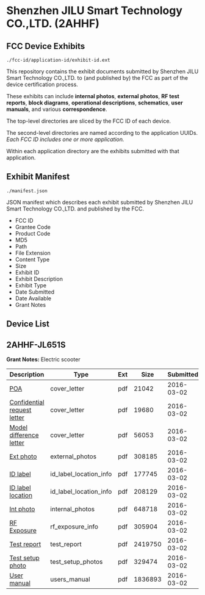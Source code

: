 # Shenzhen JILU Smart Technology CO.,LTD. (2AHHF)
## FCC Device Exhibits

```
./fcc-id/application-id/exhibit-id.ext
```

This repository contains the exhibit documents submitted by Shenzhen JILU Smart Technology CO.,LTD. to (and published by) the FCC as part of the device certification process.

These exhibits can include **internal photos**, **external photos**, **RF test reports**, **block diagrams**, **operational descriptions**, **schematics**, **user manuals**, and various **correspondence**.

The top-level directories are sliced by the FCC ID of each device.

The second-level directories are named according to the application UUIDs. *Each FCC ID includes one or more application.*

Within each application directory are the exhibits submitted with that application. 

## Exhibit Manifest

```
./manifest.json
```

JSON manifest which describes each exhibit submitted by Shenzhen JILU Smart Technology CO.,LTD. and published by the FCC.

- FCC ID
- Grantee Code
- Product Code
- MD5
- Path
- File Extension
- Content Type
- Size
- Exhibit ID
- Exhibit Description
- Exhibit Type
- Date Submitted
- Date Available
- Grant Notes

## Device List
## 2AHHF-JL651S
**Grant Notes:** Electric scooter

| Description | Type | Ext | Size | Submitted | Available |
| ----------- | ---- | --- | ---- | --------- | --------- |
| [POA](2AHHF-JL651S/24110cf9699fb2bfbd212c4b2fdb56ba/2916997.pdf) | cover_letter | pdf | 21042 | 2016-03-02 | 2016-03-02 |
| [Confidential request letter](2AHHF-JL651S/24110cf9699fb2bfbd212c4b2fdb56ba/2916998.pdf) | cover_letter | pdf | 19680 | 2016-03-02 | 2016-03-02 |
| [Model difference letter](2AHHF-JL651S/24110cf9699fb2bfbd212c4b2fdb56ba/2916999.pdf) | cover_letter | pdf | 56053 | 2016-03-02 | 2016-03-02 |
| [Ext photo](2AHHF-JL651S/24110cf9699fb2bfbd212c4b2fdb56ba/2917003.pdf) | external_photos | pdf | 308185 | 2016-03-02 | 2016-03-02 |
| [ID label](2AHHF-JL651S/24110cf9699fb2bfbd212c4b2fdb56ba/2917005.pdf) | id_label_location_info | pdf | 177745 | 2016-03-02 | 2016-03-02 |
| [ID label location](2AHHF-JL651S/24110cf9699fb2bfbd212c4b2fdb56ba/2917006.pdf) | id_label_location_info | pdf | 208129 | 2016-03-02 | 2016-03-02 |
| [Int photo](2AHHF-JL651S/24110cf9699fb2bfbd212c4b2fdb56ba/2917004.pdf) | internal_photos | pdf | 648718 | 2016-03-02 | 2016-03-02 |
| [RF Exposure](2AHHF-JL651S/24110cf9699fb2bfbd212c4b2fdb56ba/2917000.pdf) | rf_exposure_info | pdf | 305904 | 2016-03-02 | 2016-03-02 |
| [Test report](2AHHF-JL651S/24110cf9699fb2bfbd212c4b2fdb56ba/2917001.pdf) | test_report | pdf | 2419750 | 2016-03-02 | 2016-03-02 |
| [Test setup photo](2AHHF-JL651S/24110cf9699fb2bfbd212c4b2fdb56ba/2917002.pdf) | test_setup_photos | pdf | 329474 | 2016-03-02 | 2016-03-02 |
| [User manual](2AHHF-JL651S/24110cf9699fb2bfbd212c4b2fdb56ba/2917007.pdf) | users_manual | pdf | 1836893 | 2016-03-02 | 2016-03-02 |
